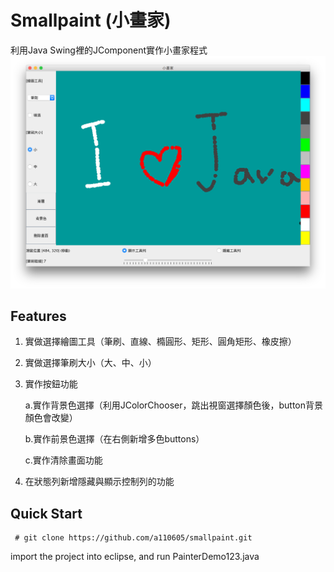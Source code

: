 # Smallpaint (小畫家)
利用Java Swing裡的JComponent實作小畫家程式
![image](https://github.com/a110605/smallpaint/blob/master/picture/screenshot.png)

## Features
1. 實做選擇繪圖工具（筆刷、直線、橢圓形、矩形、圓角矩形、橡皮擦）
2. 實做選擇筆刷大小（大、中、小）
3. 實作按鈕功能

	a.實作背景色選擇（利用JColorChooser，跳出視窗選擇顏色後，button背景顏色會改變）
	
	b.實作前景色選擇（在右側新增多色buttons）
	
	c.實作清除畫面功能

4. 在狀態列新增隱藏與顯示控制列的功能

## Quick Start
```
 # git clone https://github.com/a110605/smallpaint.git
 ```

 import the project into eclipse, and run PainterDemo123.java 

